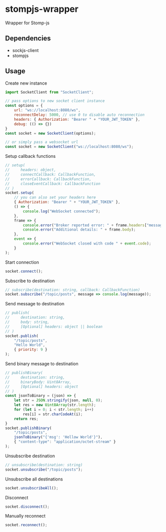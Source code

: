 # stompjs-wrapper

Wrapper for Stomp-js

## Dependencies

- sockjs-client
- stompjs

## Usage

Create new instance
```js
import SocketClient from "SocketClient";

// pass options to new socket client instance
const options = {
    url: "ws://localhost:8080/ws",
    reconnectDelay: 5000, // use 0 to disable auto reconnection
    headers: { Authorization: "Bearer " + "YOUR_JWT_TOKEN" },
    debug: (() => {})
}
const socket = new SocketClient(options);
```
```js
// or simply pass a websocket url
const socket = new SocketClient("ws://localhost:8080/ws");
```

Setup callback functions
```js
// setup(
//     headers: object, 
//     connectCallback: CallbackFunction, 
//     errorCallback: CallbackFunction, 
//     closeEventCallback: CallbackFunction
// )
socket.setup(
    // you can also set your headers here
    { Authorization: "Bearer " + "YOUR_JWT_TOKEN" },
    () => {
        console.log("WebSocket connected");
    },
    frame => {
        console.error("Broker reported error: " + frame.headers["message"]);
        console.error("Additional details: " + frame.body);
    },
    event => {
        console.error("WebSocket closed with code " + event.code);
    }
);
```

Start connection
```js
socket.connect();
```

Subscribe to destination
```js
// subscribe(destination: string, callback: CallbackFunction)
socket.subscribe("/topic/posts", message => console.log(message));
```

Send message to destination
```js
// publish(
//     destination: string,
//     body: string,
//     [Optional] headers: object || boolean
// )
socket.publish(
    "/topic/posts",
    "Hello World",
    { priority: 9 }
);
```

Send binary message to destination
```js
// publishBinary(
//     destination: string,
//     binaryBody: Uint8Array,
//     [Optional] headers: object
// )
const jsonToBinary = (json) => {
    let str = JSON.stringify(json, null, 0);
    let res = new Uint8Array(str.length);
    for (let i = 0; i < str.length; i++)
        res[i] = str.charCodeAt(i);
    return res;
}
socket.publishBinary(
    "/topic/posts",
    jsonToBinary("{'msg': 'Hellow World'}"),
    { "content-type": "application/octet-stream" }
);
```

Unsubscribe destination
```js
// unsubscribe(destination: string)
socket.unsubscribe("/topic/posts");
```

Unsubscribe all destinations
```js
socket.unsubscribeAll();
```

Disconnect
```js
socket.disconnect();
```

Manually reconnect
```js
socket.reconnect();
```
